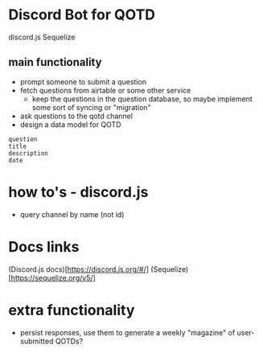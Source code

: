 # Discord Bot for QOTD

discord.js
Sequelize

## main functionality
- prompt someone to submit a question
- fetch questions from airtable or some other service
  - keep the questions in the question database, so maybe implement some sort of syncing or "migration" 
- ask questions to the qotd channel
- design a data model for QOTD
```
question
title
description
date

```

# how to's - discord.js
- query channel by name (not id)

# Docs links
(Discord.js docs)[https://discord.js.org/#/]
(Sequelize)[https://sequelize.org/v5/]
# extra functionality
- persist responses, use them to generate a weekly "magazine" of user-submitted QOTDs?
